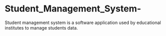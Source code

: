 # Student_Management_System-
Student management system is a software application used by educational institutes to manage students data.

